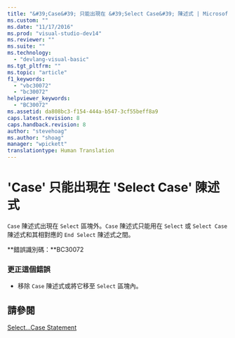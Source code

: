 ```yaml
---
title: "&#39;Case&#39; 只能出現在 &#39;Select Case&#39; 陳述式 | Microsoft Docs"
ms.custom: ""
ms.date: "11/17/2016"
ms.prod: "visual-studio-dev14"
ms.reviewer: ""
ms.suite: ""
ms.technology: 
  - "devlang-visual-basic"
ms.tgt_pltfrm: ""
ms.topic: "article"
f1_keywords: 
  - "vbc30072"
  - "bc30072"
helpviewer_keywords: 
  - "BC30072"
ms.assetid: da808bc3-f154-444a-b547-3cf55beff8a9
caps.latest.revision: 8
caps.handback.revision: 8
author: "stevehoag"
ms.author: "shoag"
manager: "wpickett"
translationtype: Human Translation
---
```

# &#39;Case&#39; 只能出現在 &#39;Select Case&#39; 陳述式
`Case` 陳述式出現在 `Select` 區塊外。`Case` 陳述式只能用在 `Select` 或 `Select Case` 陳述式和其相對應的 `End Select` 陳述式之間。  
  
 **錯誤識別碼：**BC30072  
  
### 更正這個錯誤  
  
-   移除 `Case` 陳述式或將它移至 `Select` 區塊內。  
  
## 請參閱  
 [Select...Case Statement](../../visual-basic/language-reference/statements/select-case-statement.md)
